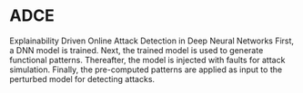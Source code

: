 # ADCE
Explainability Driven Online Attack Detection in Deep Neural Networks
First, a DNN model is trained. Next, the trained model is used to generate functional patterns. Thereafter, the model is injected with faults for attack simulation. Finally, the pre-computed patterns are applied as input to the perturbed model for detecting attacks.

